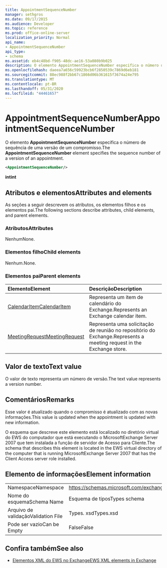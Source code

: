 ```yaml
---
title: AppointmentSequenceNumber
manager: sethgros
ms.date: 09/17/2015
ms.audience: Developer
ms.topic: reference
ms.prod: office-online-server
localization_priority: Normal
api_name:
- AppointmentSequenceNumber
api_type:
- schema
ms.assetid: eb4c48bd-f905-48dc-ae16-53a080b9b025
description: O elemento AppointmentSequenceNumber especifica o número de sequência de uma versão de um compromisso.
ms.openlocfilehash: daeea7a656c59923bcb6f2850539c7869d6eb181
ms.sourcegitcommit: 88ec988f2bb67c1866d06b361615f3674a24e795
ms.translationtype: MT
ms.contentlocale: pt-BR
ms.lasthandoff: 05/31/2020
ms.locfileid: "44461657"
---
```

# <a name="appointmentsequencenumber"></a><span data-ttu-id="09bbb-103">AppointmentSequenceNumber</span><span class="sxs-lookup"><span data-stu-id="09bbb-103">AppointmentSequenceNumber</span></span>

<span data-ttu-id="09bbb-104">O elemento **AppointmentSequenceNumber** especifica o número de sequência de uma versão de um compromisso.</span><span class="sxs-lookup"><span data-stu-id="09bbb-104">The **AppointmentSequenceNumber** element specifies the sequence number of a version of an appointment.</span></span> 
  
```xml
<AppointmentSequenceNumber/>
```

 <span data-ttu-id="09bbb-105">**int**</span><span class="sxs-lookup"><span data-stu-id="09bbb-105">**int**</span></span>
## <a name="attributes-and-elements"></a><span data-ttu-id="09bbb-106">Atributos e elementos</span><span class="sxs-lookup"><span data-stu-id="09bbb-106">Attributes and elements</span></span>

<span data-ttu-id="09bbb-107">As seções a seguir descrevem os atributos, os elementos filhos e os elementos pai.</span><span class="sxs-lookup"><span data-stu-id="09bbb-107">The following sections describe attributes, child elements, and parent elements.</span></span>
  
### <a name="attributes"></a><span data-ttu-id="09bbb-108">Atributos</span><span class="sxs-lookup"><span data-stu-id="09bbb-108">Attributes</span></span>

<span data-ttu-id="09bbb-109">Nenhum</span><span class="sxs-lookup"><span data-stu-id="09bbb-109">None.</span></span>
  
### <a name="child-elements"></a><span data-ttu-id="09bbb-110">Elementos filho</span><span class="sxs-lookup"><span data-stu-id="09bbb-110">Child elements</span></span>

<span data-ttu-id="09bbb-111">Nenhum.</span><span class="sxs-lookup"><span data-stu-id="09bbb-111">None.</span></span>
  
### <a name="parent-elements"></a><span data-ttu-id="09bbb-112">Elementos pai</span><span class="sxs-lookup"><span data-stu-id="09bbb-112">Parent elements</span></span>

|<span data-ttu-id="09bbb-113">**Elemento**</span><span class="sxs-lookup"><span data-stu-id="09bbb-113">**Element**</span></span>|<span data-ttu-id="09bbb-114">**Descrição**</span><span class="sxs-lookup"><span data-stu-id="09bbb-114">**Description**</span></span>|
|:-----|:-----|
|[<span data-ttu-id="09bbb-115">CalendarItem</span><span class="sxs-lookup"><span data-stu-id="09bbb-115">CalendarItem</span></span>](calendaritem.md) <br/> |<span data-ttu-id="09bbb-116">Representa um item de calendário do Exchange.</span><span class="sxs-lookup"><span data-stu-id="09bbb-116">Represents an Exchange calendar item.</span></span>  <br/> |
|[<span data-ttu-id="09bbb-117">MeetingRequest</span><span class="sxs-lookup"><span data-stu-id="09bbb-117">MeetingRequest</span></span>](meetingrequest.md) <br/> |<span data-ttu-id="09bbb-118">Representa uma solicitação de reunião no repositório do Exchange.</span><span class="sxs-lookup"><span data-stu-id="09bbb-118">Represents a meeting request in the Exchange store.</span></span>  <br/> |
   
## <a name="text-value"></a><span data-ttu-id="09bbb-119">Valor de texto</span><span class="sxs-lookup"><span data-stu-id="09bbb-119">Text value</span></span>

<span data-ttu-id="09bbb-120">O valor de texto representa um número de versão.</span><span class="sxs-lookup"><span data-stu-id="09bbb-120">The text value represents a version number.</span></span>
  
## <a name="remarks"></a><span data-ttu-id="09bbb-121">Comentários</span><span class="sxs-lookup"><span data-stu-id="09bbb-121">Remarks</span></span>

<span data-ttu-id="09bbb-122">Esse valor é atualizado quando o compromisso é atualizado com as novas informações.</span><span class="sxs-lookup"><span data-stu-id="09bbb-122">This value is updated when the appointment is updated with new information.</span></span> 
  
<span data-ttu-id="09bbb-123">O esquema que descreve este elemento está localizado no diretório virtual do EWS do computador que está executando o MicrosoftExchange Server 2007 que tem instalada a função de servidor de Acesso para Cliente.</span><span class="sxs-lookup"><span data-stu-id="09bbb-123">The schema that describes this element is located in the EWS virtual directory of the computer that is running MicrosoftExchange Server 2007 that has the Client Access server role installed.</span></span>
  
## <a name="element-information"></a><span data-ttu-id="09bbb-124">Elemento de informações</span><span class="sxs-lookup"><span data-stu-id="09bbb-124">Element information</span></span>

|||
|:-----|:-----|
|<span data-ttu-id="09bbb-125">Namespace</span><span class="sxs-lookup"><span data-stu-id="09bbb-125">Namespace</span></span>  <br/> |https://schemas.microsoft.com/exchange/services/2006/types  <br/> |
|<span data-ttu-id="09bbb-126">Nome do esquema</span><span class="sxs-lookup"><span data-stu-id="09bbb-126">Schema Name</span></span>  <br/> |<span data-ttu-id="09bbb-127">Esquema de tipos</span><span class="sxs-lookup"><span data-stu-id="09bbb-127">Types schema</span></span>  <br/> |
|<span data-ttu-id="09bbb-128">Arquivo de validação</span><span class="sxs-lookup"><span data-stu-id="09bbb-128">Validation File</span></span>  <br/> |<span data-ttu-id="09bbb-129">Types. xsd</span><span class="sxs-lookup"><span data-stu-id="09bbb-129">Types.xsd</span></span>  <br/> |
|<span data-ttu-id="09bbb-130">Pode ser vazio</span><span class="sxs-lookup"><span data-stu-id="09bbb-130">Can be Empty</span></span>  <br/> |<span data-ttu-id="09bbb-131">False</span><span class="sxs-lookup"><span data-stu-id="09bbb-131">False</span></span>  <br/> |
   
## <a name="see-also"></a><span data-ttu-id="09bbb-132">Confira também</span><span class="sxs-lookup"><span data-stu-id="09bbb-132">See also</span></span>

- [<span data-ttu-id="09bbb-133">Elementos XML do EWS no Exchange</span><span class="sxs-lookup"><span data-stu-id="09bbb-133">EWS XML elements in Exchange</span></span>](ews-xml-elements-in-exchange.md)

